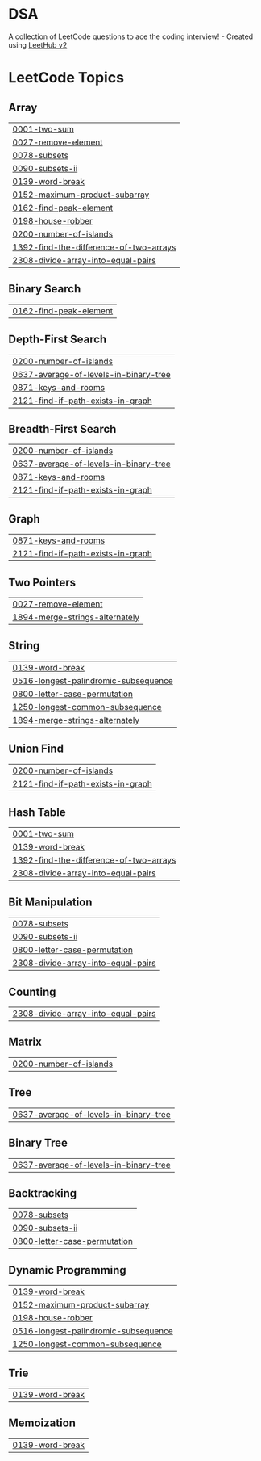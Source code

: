 # DSA
A collection of LeetCode questions to ace the coding interview! - Created using [LeetHub v2](https://github.com/arunbhardwaj/LeetHub-2.0)

<!---LeetCode Topics Start-->
# LeetCode Topics
## Array
|  |
| ------- |
| [0001-two-sum](https://github.com/anshika2104/DSA/tree/master/0001-two-sum) |
| [0027-remove-element](https://github.com/anshika2104/DSA/tree/master/0027-remove-element) |
| [0078-subsets](https://github.com/anshika2104/DSA/tree/master/0078-subsets) |
| [0090-subsets-ii](https://github.com/anshika2104/DSA/tree/master/0090-subsets-ii) |
| [0139-word-break](https://github.com/anshika2104/DSA/tree/master/0139-word-break) |
| [0152-maximum-product-subarray](https://github.com/anshika2104/DSA/tree/master/0152-maximum-product-subarray) |
| [0162-find-peak-element](https://github.com/anshika2104/DSA/tree/master/0162-find-peak-element) |
| [0198-house-robber](https://github.com/anshika2104/DSA/tree/master/0198-house-robber) |
| [0200-number-of-islands](https://github.com/anshika2104/DSA/tree/master/0200-number-of-islands) |
| [1392-find-the-difference-of-two-arrays](https://github.com/anshika2104/DSA/tree/master/1392-find-the-difference-of-two-arrays) |
| [2308-divide-array-into-equal-pairs](https://github.com/anshika2104/DSA/tree/master/2308-divide-array-into-equal-pairs) |
## Binary Search
|  |
| ------- |
| [0162-find-peak-element](https://github.com/anshika2104/DSA/tree/master/0162-find-peak-element) |
## Depth-First Search
|  |
| ------- |
| [0200-number-of-islands](https://github.com/anshika2104/DSA/tree/master/0200-number-of-islands) |
| [0637-average-of-levels-in-binary-tree](https://github.com/anshika2104/DSA/tree/master/0637-average-of-levels-in-binary-tree) |
| [0871-keys-and-rooms](https://github.com/anshika2104/DSA/tree/master/0871-keys-and-rooms) |
| [2121-find-if-path-exists-in-graph](https://github.com/anshika2104/DSA/tree/master/2121-find-if-path-exists-in-graph) |
## Breadth-First Search
|  |
| ------- |
| [0200-number-of-islands](https://github.com/anshika2104/DSA/tree/master/0200-number-of-islands) |
| [0637-average-of-levels-in-binary-tree](https://github.com/anshika2104/DSA/tree/master/0637-average-of-levels-in-binary-tree) |
| [0871-keys-and-rooms](https://github.com/anshika2104/DSA/tree/master/0871-keys-and-rooms) |
| [2121-find-if-path-exists-in-graph](https://github.com/anshika2104/DSA/tree/master/2121-find-if-path-exists-in-graph) |
## Graph
|  |
| ------- |
| [0871-keys-and-rooms](https://github.com/anshika2104/DSA/tree/master/0871-keys-and-rooms) |
| [2121-find-if-path-exists-in-graph](https://github.com/anshika2104/DSA/tree/master/2121-find-if-path-exists-in-graph) |
## Two Pointers
|  |
| ------- |
| [0027-remove-element](https://github.com/anshika2104/DSA/tree/master/0027-remove-element) |
| [1894-merge-strings-alternately](https://github.com/anshika2104/DSA/tree/master/1894-merge-strings-alternately) |
## String
|  |
| ------- |
| [0139-word-break](https://github.com/anshika2104/DSA/tree/master/0139-word-break) |
| [0516-longest-palindromic-subsequence](https://github.com/anshika2104/DSA/tree/master/0516-longest-palindromic-subsequence) |
| [0800-letter-case-permutation](https://github.com/anshika2104/DSA/tree/master/0800-letter-case-permutation) |
| [1250-longest-common-subsequence](https://github.com/anshika2104/DSA/tree/master/1250-longest-common-subsequence) |
| [1894-merge-strings-alternately](https://github.com/anshika2104/DSA/tree/master/1894-merge-strings-alternately) |
## Union Find
|  |
| ------- |
| [0200-number-of-islands](https://github.com/anshika2104/DSA/tree/master/0200-number-of-islands) |
| [2121-find-if-path-exists-in-graph](https://github.com/anshika2104/DSA/tree/master/2121-find-if-path-exists-in-graph) |
## Hash Table
|  |
| ------- |
| [0001-two-sum](https://github.com/anshika2104/DSA/tree/master/0001-two-sum) |
| [0139-word-break](https://github.com/anshika2104/DSA/tree/master/0139-word-break) |
| [1392-find-the-difference-of-two-arrays](https://github.com/anshika2104/DSA/tree/master/1392-find-the-difference-of-two-arrays) |
| [2308-divide-array-into-equal-pairs](https://github.com/anshika2104/DSA/tree/master/2308-divide-array-into-equal-pairs) |
## Bit Manipulation
|  |
| ------- |
| [0078-subsets](https://github.com/anshika2104/DSA/tree/master/0078-subsets) |
| [0090-subsets-ii](https://github.com/anshika2104/DSA/tree/master/0090-subsets-ii) |
| [0800-letter-case-permutation](https://github.com/anshika2104/DSA/tree/master/0800-letter-case-permutation) |
| [2308-divide-array-into-equal-pairs](https://github.com/anshika2104/DSA/tree/master/2308-divide-array-into-equal-pairs) |
## Counting
|  |
| ------- |
| [2308-divide-array-into-equal-pairs](https://github.com/anshika2104/DSA/tree/master/2308-divide-array-into-equal-pairs) |
## Matrix
|  |
| ------- |
| [0200-number-of-islands](https://github.com/anshika2104/DSA/tree/master/0200-number-of-islands) |
## Tree
|  |
| ------- |
| [0637-average-of-levels-in-binary-tree](https://github.com/anshika2104/DSA/tree/master/0637-average-of-levels-in-binary-tree) |
## Binary Tree
|  |
| ------- |
| [0637-average-of-levels-in-binary-tree](https://github.com/anshika2104/DSA/tree/master/0637-average-of-levels-in-binary-tree) |
## Backtracking
|  |
| ------- |
| [0078-subsets](https://github.com/anshika2104/DSA/tree/master/0078-subsets) |
| [0090-subsets-ii](https://github.com/anshika2104/DSA/tree/master/0090-subsets-ii) |
| [0800-letter-case-permutation](https://github.com/anshika2104/DSA/tree/master/0800-letter-case-permutation) |
## Dynamic Programming
|  |
| ------- |
| [0139-word-break](https://github.com/anshika2104/DSA/tree/master/0139-word-break) |
| [0152-maximum-product-subarray](https://github.com/anshika2104/DSA/tree/master/0152-maximum-product-subarray) |
| [0198-house-robber](https://github.com/anshika2104/DSA/tree/master/0198-house-robber) |
| [0516-longest-palindromic-subsequence](https://github.com/anshika2104/DSA/tree/master/0516-longest-palindromic-subsequence) |
| [1250-longest-common-subsequence](https://github.com/anshika2104/DSA/tree/master/1250-longest-common-subsequence) |
## Trie
|  |
| ------- |
| [0139-word-break](https://github.com/anshika2104/DSA/tree/master/0139-word-break) |
## Memoization
|  |
| ------- |
| [0139-word-break](https://github.com/anshika2104/DSA/tree/master/0139-word-break) |
<!---LeetCode Topics End-->